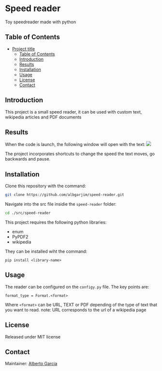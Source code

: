 # Speed reader

[//]: # "References"
[contact-alberto]: albgarjim1@gmail.com
[reader-gif]: ./docs/reader-gif.gif

Toy speedreader made with python
<!-- description of what the project does  -->

## Table of Contents

- [Project title](#project-title)
  - [Table of Contents](#table-of-contents)
  - [Introduction](#introduction)
  - [Results](#results)
  - [Installation](#installation)
  - [Usage](#usage)
  - [License](#license)
  - [Contact](#contact)

## Introduction

This project is a small speed reader, it can be used with custom text, wikipedia articles and PDF documents

## Results

When the code is launch, the following window will open with the text:
![][reader-gif]

The project incorporates shortcuts to change the speed the text moves, go backwards and pause.
<!-- results of what the project does, add images and gifs -->

## Installation


Clone this repository with the command:

```sh
git clone https://github.com/albgarjim/speed-reader.git
```

Navigate into the src file insidie the `speed-reader` folder:

```sh
cd ./src/speed-reader
```

This project requires the following python libraries:
- enum
- PyPDF2
- wikipedia

They can be installed wiht the command:
```
pip install <library-name>
```

<!-- name technologies used and how to build project -->


## Usage

The reader can be configured on the `configy.py` file. The key points are:
```
format_type = Format.<format>
```
Where `<format>` can be URL, TEXT or PDF depending of the type of text that you want to read.
note: URL corresponds to the url of a wikipedia page
<!-- how to use the project, add code fragments if needed -->


## License

Released under MIT license


## Contact

Maintainer: [Alberto Garcia][contact-alberto]
